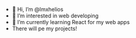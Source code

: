 - 👋 Hi, I’m @lmxhelios
- 👀 I’m interested in web developing
- 🌱 I’m currently learning React for my web apps
- There will pe my projects!
<!---
lmxhelios/lmxhelios is a ✨ special ✨ repository because its `README.md` (this file) appears on your GitHub profile.
You can click the Preview link to take a look at your changes.
--->
